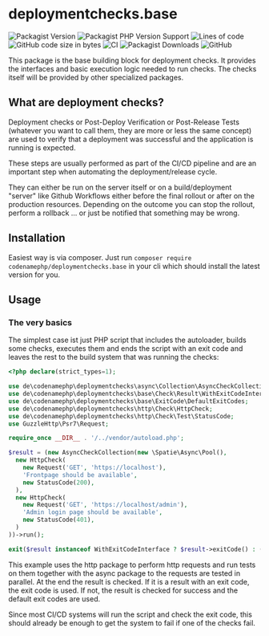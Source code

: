 # deploymentchecks.base

![Packagist Version](https://img.shields.io/packagist/v/codenamephp/deploymentchecks.base)
![Packagist PHP Version Support](https://img.shields.io/packagist/php-v/codenamephp/deploymentchecks.base)
![Lines of code](https://img.shields.io/tokei/lines/github/codenamephp/deploymentchecks.base)
![GitHub code size in bytes](https://img.shields.io/github/languages/code-size/codenamephp/deploymentchecks.base)
![CI](https://github.com/codenamephp/deploymentchecks.base/workflows/CI/badge.svg)
![Packagist Downloads](https://img.shields.io/packagist/dt/codenamephp/deploymentchecks.base)
![GitHub](https://img.shields.io/github/license/codenamephp/deploymentchecks.base)

This package is the base building block for deployment checks. It provides the interfaces and basic execution logic needed to run checks.
The checks itself will be provided by other specialized packages.

## What are deployment checks?

Deployment checks or Post-Deploy Verification or Post-Release Tests (whatever you want to call them, they are more or less the same concept) are used
to verify that a deployment was successful and the application is running is expected.

These steps are usually performed as part of the CI/CD pipeline and are an important step when automating the deployment/release cycle.

They can either be run on the server itself or on a build/deployment "server" like Github Workflows either before the final rollout or after on the production
resources.
Depending on the outcome you can stop the rollout, perform a rollback ... or just be notified that something may be wrong.

## Installation

Easiest way is via composer. Just run `composer require codenamephp/deploymentchecks.base` in your cli which should
install the latest version for you.

## Usage

### The very basics

The simplest case ist just PHP script that includes the autoloader, builds some checks, executes them and ends the script with an exit
code and leaves the rest to the build system that was running the checks:

```php
<?php declare(strict_types=1);

use de\codenamephp\deploymentchecks\async\Collection\AsyncCheckCollection;
use de\codenamephp\deploymentchecks\base\Check\Result\WithExitCodeInterface;
use de\codenamephp\deploymentchecks\base\ExitCode\DefaultExitCodes;
use de\codenamephp\deploymentchecks\http\Check\HttpCheck;
use de\codenamephp\deploymentchecks\http\Check\Test\StatusCode;
use GuzzleHttp\Psr7\Request;

require_once __DIR__ . '/../vendor/autoload.php';

$result = (new AsyncCheckCollection(new \Spatie\Async\Pool(),
  new HttpCheck(
    new Request('GET', 'https://localhost'),
    'Frontpage should be available',
    new StatusCode(200),
  ),
  new HttpCheck(
    new Request('GET', 'https://localhost/admin'),
    'Admin login page should be available',
    new StatusCode(401),
  )
))->run();

exit($result instanceof WithExitCodeInterface ? $result->exitCode() : ($result->successful() ? DefaultExitCodes::SUCCESSFUL->value : DefaultExitCodes::ERROR->value));
```

This example uses the http package to perform http requests and run tests on them together with the async package to the requests are tested in parallel.
At the end the result is checked. If it is a result with an exit code, the exit code is used. If not, the result is checked for success and
the default exit codes are used.

Since most CI/CD systems will run the script and check the exit code, this should already be enough to get the system to fail if one of the checks fail.